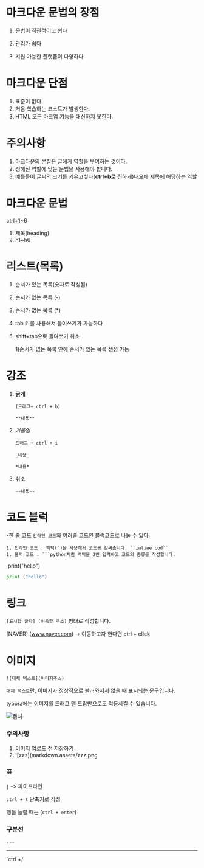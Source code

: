 

# 마크다운 문법의 장점

1. 문법이 직관적이고 쉽다

2. 관리가 쉽다

3. 지원 가능한 플랫폼이 다양하다

   

# 마크다운 단점

1. 표준이 없다
2. 처음 학습하는 코스트가 발생한다.
3. HTML 모든 마크업 기능을 대신하지 못한다.

# 주의사항

1. 마크다운의 본질은 글에게 역할을 부여하는 것이다.
2. 정해진 역할에 맞는 문법을 사용해야 합니다.
3. 예를들어 글씨의 크기를 키우고싶다(**ctrl+b**로 진하게)내요에 제목에 해당하는 역할

# 마크다운 문법

ctrl+1~6

1. 제목(heading)
2. h1~h6

# 리스트(목록)

1. 순서가 있는 목록(숫자로 작성됨)

2. 순서가 없는 목록 (-)   

3. 순서가 없는 목록 (*)

4. tab 키를 사용해서 들여쓰기가 가능하다

5. shift+tab으로 들여쓰기 취소

   1)순서가 없는 목록 안에 순서가 있는 목록 생성 가능

# 강조

1. **굵게**

   `(드래그+ ctrl + b)`

   `**내용**`

2. _기울임_

   `드래그 + ctrl + i`

   `_내용_`

   `*내용*`

3. ~~취소~~

   `~~내용~~`

# 코드 블럭

   -한 줄 코드 `인라인 코드`와 여러줄 코드인 블럭코드로 나눌 수 있다.

	1. 인라인 코드 : 백틱(`)을 사용해서 코드를 감싸줍니다. ``inline cod``
	1. 블럭 코드 : ```python처럼 백틱을 3번 입력하고 코드의 종류를 작성합니다.

​		print("hello")

``` python
print ("hello")
```



# 링크

`[표시할 글자] (이동할 주소)` 형태로 작성합니다.

[NAVER] (www.naver.com) -> 이동하고자 한다면 ctrl + click

# 이미지

`![대체 텍스트](이미지주소)`

`대체 텍스트`란, 이미지가 정상적으로 불러와지지 않을 때 표시되는 문구입니다.

typora에는 이미지를 드래그 앤 드랍만으로도 적용시킬 수 있습니다.

 ![캡처](C:\Users\Administrator\Desktop\캡처.PNG)

### 주의사항

1. 이미지 업로드 전 저장하기
2. ![zzz](markdown.assets/zzz.png

### 표

`|` -> 파이프라인

`ctrl + t` 단축키로 작성

행을 늘릴 때는 (`ctrl + enter`)

### 구분선

`---`

---

`ctrl +/







